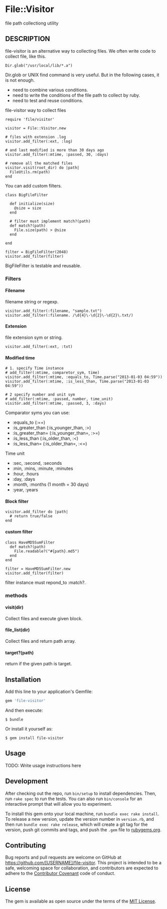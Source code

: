 # File::Visitor

file path collectiong utility

## DESCRIPTION

file-visitor is an alternative way to collecting files.
We often write code to collect file, like this.

    Dir.glob("/usr/local/lib/*.a")

Dir.glob or UNIX find command is very useful.
But in the following cases, it is not enough. 

* need to combine various conditions. 
* need to write the conditions of the file path to collect by ruby. 
* need to test and reuse conditions. 

file-visitor way to collect files

    require 'file/visitor'
    
    visitor = File::Visitor.new
      
    # files with extension .log
    visitor.add_filter(:ext, :log)
    
    # and last modified is more than 30 days ago
    visitor.add_filter(:mtime, :passed, 30, :days)

    # remove all the matched files
    visitor.visit(root_dir) do |path|
      FileUtils.rm(path)
    end

You can add custom filters.

    class BigFileFilter
     
      def initialize(size)
        @size = size
      end
    
      # filter must implement match?(path)
      def match?(path)
        File.size(path) > @size
      end
    
    end
     
    filter = BigFileFilter(2048)
    visitor.add_filter(filter)

BigFileFilter is testable and reusable.

### Filters

#### Filename

filename string or regexp.

    visitor.add_filter(:filename, "sample.txt")
    visitor.add_filter(:filename. /\d{4}\-\d{2}\-\d{2}\.txt/)

#### Extension

file extension sym or string.

    visitor.add_filter(:ext, :txt)

#### Modified time

    # 1. specify Time instance
    # add_filter(:mtime, comparetor_sym, time)
    visitor.add_filter(:mtime, :equals_to, Time.parse("2013-01-03 04:59"))
    visitor.add_filter(:mtime, :is_less_than, Time.parse("2013-01-03 04:59"))
    
    # 2 specify number and unit sym
    # add_filter(:mtime, :passed, number, time_unit)
    visitor.add_filter(:mtime, :passed, 3, :days)

Comparator syms you can use:

* :equals_to (:==)
* :is_greater_than (:is_younger_than, :>)
* :is_greater_than= (:is_younger_than=, :>=)
* :is_less_than (:is_older_than, :<)
* :is_less_than= (:is_older_than=, :<=)

Time unit

* :sec, :second, :seconds
* :min, :mins, :minute, :minutes
* :hour, :hours
* :day, :days
* :month, :months (1 month = 30 days)
* :year, :years

#### Block filter

    visitor.add_filter do |path|
      # return true/false
    end

#### custom filter

    class HaveMD5SumFilter
      def match?(path)
        File.readable?("#{path}.md5")
      end
    end
  
    filter = HaveMD5SumFilter.new
    visitor.add_filter(filter)

filter instance must repond_to :match?.

### methods

#### visit(dir)

Collect files and execute given block.

#### file_list(dir)

Collect files and return path array.

#### target?(path)

return if the given path is target.


## Installation

Add this line to your application's Gemfile:

```ruby
gem 'file-visitor'
```

And then execute:

    $ bundle

Or install it yourself as:

    $ gem install file-visitor

## Usage

TODO: Write usage instructions here

## Development

After checking out the repo, run `bin/setup` to install dependencies. Then, run `rake spec` to run the tests. You can also run `bin/console` for an interactive prompt that will allow you to experiment.

To install this gem onto your local machine, run `bundle exec rake install`. To release a new version, update the version number in `version.rb`, and then run `bundle exec rake release`, which will create a git tag for the version, push git commits and tags, and push the `.gem` file to [rubygems.org](https://rubygems.org).

## Contributing

Bug reports and pull requests are welcome on GitHub at https://github.com/[USERNAME]/file-visitor. This project is intended to be a safe, welcoming space for collaboration, and contributors are expected to adhere to the [Contributor Covenant](http://contributor-covenant.org) code of conduct.


## License

The gem is available as open source under the terms of the [MIT License](http://opensource.org/licenses/MIT).

